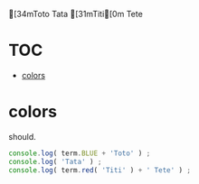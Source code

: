[34mToto
Tata
[31mTiti[0m Tete
# TOC
   - [colors](#colors)
<a name=""></a>
 
<a name="colors"></a>
# colors
should.

```js
console.log( term.BLUE + 'Toto' ) ;
console.log( 'Tata' ) ;
console.log( term.red( 'Titi' ) + ' Tete' ) ;
```

